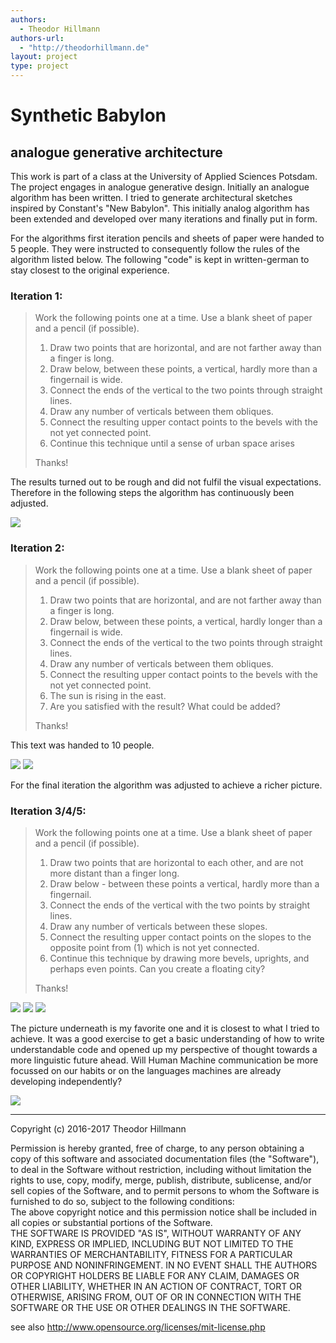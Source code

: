 ```yaml
---
authors:
  - Theodor Hillmann
authors-url:
  - "http://theodorhillmann.de"
layout: project
type: project
---
```


# Synthetic Babylon
## analogue generative architecture

This work is part of a class at the University of Applied Sciences Potsdam. The project engages in analogue generative design. Initially an analogue algorithm has been written. I tried to generate architectural sketches inspired by Constant's "New Babylon". This initially analog algorithm has been extended and developed over many iterations and finally put in form.

For the algorithms first iteration pencils and sheets of paper were handed to 5 people. They were instructed to consequently follow the rules of the algorithm listed below. The following "code" is kept in written-german to stay closest to the original experience.

### Iteration 1:

> Work the following points one at a time.
> Use a blank sheet of paper and a pencil (if possible).
> 1. Draw two points that are horizontal, and are not farther away than a finger is long.
> 2. Draw below, between these points, a vertical, hardly more than a fingernail is wide.
> 3. Connect the ends of the vertical to the two points through straight lines.
> 4. Draw any number of verticals between them obliques.
> 5. Connect the resulting upper contact points to the bevels with the not yet connected point.
> 6. Continue this technique until a sense of urban space arises
>
> Thanks!

The results turned out to be rough and did not fulfil the visual expectations.
Therefore in the following steps the algorithm has continuously been adjusted.

![](./assets/images/IT1_1.png)


### Iteration 2:

> Work the following points one at a time.
> Use a blank sheet of paper and a pencil (if possible).
>
> 1. Draw two points that are horizontal, and are not farther away than a finger is long.
> 2. Draw below, between these points, a vertical, hardly longer than a fingernail is wide.
> 3. Connect the ends of the vertical to the two points through straight lines.
> 4. Draw any number of verticals between them obliques.
> 5. Connect the resulting upper contact points to the bevels with the not yet connected point.
> 6. The sun is rising in the east.
> 7. Are you satisfied with the result? What could be added?
>
> Thanks!

This text was handed to 10 people.

![](./assets/images/IT2_1.png)
![](./assets/images/IT2_2.png)

For the final iteration the algorithm was adjusted to achieve a richer picture.

### Iteration 3/4/5:

> Work the following points one at a time.
> Use a blank sheet of paper and a pencil (if possible).
>
> 1. Draw two points that are horizontal to each other, and are not more distant than a finger long.
> 2. Draw below - between these points a vertical, hardly more than a fingernail.
> 3. Connect the ends of the vertical with the two points by straight lines.
> 4. Draw any number of verticals between these slopes.
> 5. Connect the resulting upper contact points on the slopes to the opposite point from (1) which is not yet connected.
> 6. Continue this technique by drawing more bevels, uprights, and perhaps even points. Can you create a floating city?
>
> Thanks!

![](./assets/images/IT3_1.png)
![](./assets/images/IT3_2.png)
![](./assets/images/IT3_2.png)

The picture underneath is my favorite one and it is closest to what I tried to achieve. It was a good exercise to get a basic understanding of how to write understandable code and opened up my perspective of thought towards a more linguistic future ahead. Will Human Machine communication be more focussed on our habits or on the languages machines are already developing independently?

![](./assets/images/final.png)


---

Copyright (c)  2016-2017 Theodor Hillmann  

Permission is hereby granted, free of charge, to any person obtaining a copy of this software and associated documentation files (the "Software"), to deal in the Software  without restriction, including without limitation the rights to use, copy, modify, merge, publish, distribute, sublicense, and/or sell copies of the Software, and to  permit persons to whom the Software is furnished to do so, subject to the following conditions:  
The above copyright notice and this permission notice shall be included in all copies or substantial portions of the Software.  
THE SOFTWARE IS PROVIDED "AS IS", WITHOUT WARRANTY OF ANY KIND, EXPRESS OR IMPLIED, INCLUDING BUT NOT LIMITED TO THE WARRANTIES OF MERCHANTABILITY, FITNESS FOR A  PARTICULAR PURPOSE AND NONINFRINGEMENT. IN NO EVENT SHALL THE AUTHORS OR COPYRIGHT HOLDERS BE LIABLE FOR ANY CLAIM, DAMAGES OR OTHER LIABILITY, WHETHER IN AN ACTION OF  CONTRACT, TORT OR OTHERWISE, ARISING FROM, OUT OF OR IN CONNECTION WITH THE SOFTWARE OR THE USE OR OTHER DEALINGS IN THE SOFTWARE.  

see also http://www.opensource.org/licenses/mit-license.php

